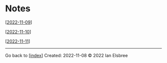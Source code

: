 # Notes

[[2022-11-09]]

[[2022-11-10]]

[[2022-11-11]]

---
Go back to [[index]]
Created: 2022-11-08
© 2022 Ian Elsbree

[//begin]: # "Autogenerated link references for markdown compatibility"
[2022-11-09]: journal/2022-11-09 "Wednesday, November 9, 2022"
[2022-11-10]: journal/2022-11-10 "Thursday, November 10, 2022"
[2022-11-11]: journal/2022-11-11 "Friday, November 11, 2022"
[index]: index "Home Page"
[//end]: # "Autogenerated link references"
